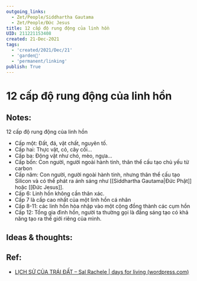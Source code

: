 ```yaml
---
outgoing_links:
  - Zet/People/Siddhartha Gautama
  - Zet/People/Đức Jesus
title: 12 cấp độ rung động của linh hồn
UID: 211221153408
created: 21-Dec-2021
tags:
  - 'created/2021/Dec/21'
  - 'garden🏡'
  - 'permanent/linking'
publish: True
---
```

# 12 cấp độ rung động của linh hồn

## Notes:
12 cấp độ rung động của linh hồn

- Cấp một: Đất, đá, vật chất, nguyên tố.
- Cấp hai: Thực vật, cỏ, cây cối…
- Cấp ba: Động vật như chó, mèo, ngựa…
- Cấp bốn: Con người, người ngoài hành tinh, thân thể cấu tạo chủ yếu từ carbon
- Cấp năm: Con người, người ngoài hành tinh, nhưng thân thể cấu tạo Silicon và có thể phát ra ánh sáng như [[Siddhartha Gautama|Đức Phật]] hoặc [[Đức Jesus]].
- Cấp 6: Linh hồn không cần thân xác.
- Cấp 7 là cấp cao nhất của một linh hồn cá nhân
- Cấp 8-11: các linh hồn hòa nhập vào một cộng đồng thành các cụm hồn
- Cấp 12: Tổng gia đình hồn, người ta thường gọi là đấng sáng tạo có khả năng tạo ra thế giới riêng của mình.

## Ideas & thoughts:

## Ref:
- [LỊCH SỬ CỦA TRÁI ĐẤT – Sal Rachele | days for living (wordpress.com)](https://daysforliving.wordpress.com/2013/10/12/lich-su-cua-trai-dat-theo-tu-lieu-ngoai-cam/)
